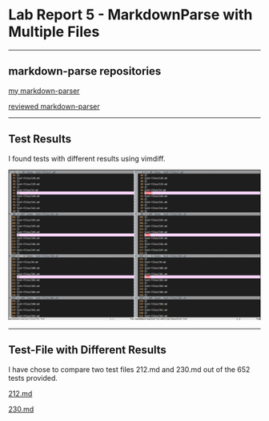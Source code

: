 # Lab Report 5 - MarkdownParse with Multiple Files

***

## markdown-parse repositories
[my markdown-parser](https://github.com/JSN3/markdown-parser)

[reviewed markdown-parser](https://github.com/nidhidhamnani/markdown-parser)

***

## Test Results

I found tests with different results using vimdiff.

![Image](https://raw.githubusercontent.com/JSN3/cse15l-lab-reports/main/lab-report-5-photos/Part%201.png)

***

## Test-File with Different Results

I have chose to compare two test files 212.md and 230.md out of the 652 tests provided.

[212.md](https://github.com/nidhidhamnani/markdown-parser/blob/main/test-files/212.md)

[230.md](https://github.com/nidhidhamnani/markdown-parser/blob/main/test-files/230.md)
